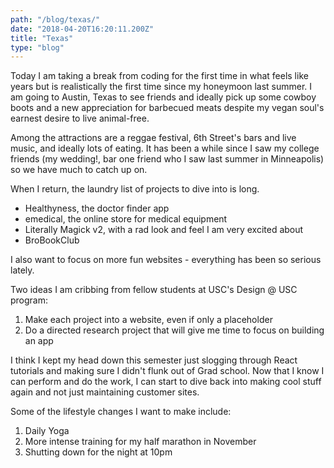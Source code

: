 ```yaml
---
path: "/blog/texas/"
date: "2018-04-20T16:20:11.200Z"
title: "Texas"
type: "blog"
---
```


Today I am taking a break from coding for the first time in what feels like years but is realistically the first time since my honeymoon last summer. I am going to Austin, Texas to see friends and ideally pick up some cowboy boots and a new appreciation for barbecued meats despite my vegan soul's earnest desire to live animal-free.

Among the attractions are a reggae festival, 6th Street's bars and live music, and ideally lots of eating. It has been a while since I saw my college friends (my wedding!, bar one friend who I saw last summer in Minneapolis) so we have much to catch up on.

When I return, the laundry list of projects to dive into is long.

* Healthyness, the doctor finder app
* emedical, the online store for medical equipment
* Literally Magick v2, with a rad look and feel I am very excited about
* BroBookClub

I also want to focus on more fun websites - everything has been so serious lately.

Two ideas I am cribbing from fellow students at USC's Design @ USC program:

1. Make each project into a website, even if only a placeholder
2. Do a directed research project that will give me time to focus on building an app

I think I kept my head down this semester just slogging through React tutorials and making sure I didn't flunk out of Grad school. Now that I know I can perform and do the work, I can start to dive back into making cool stuff again and not just maintaining customer sites.

Some of the lifestyle changes I want to make include:
1. Daily Yoga
2. More intense training for my half marathon in November
3. Shutting down for the night at 10pm
